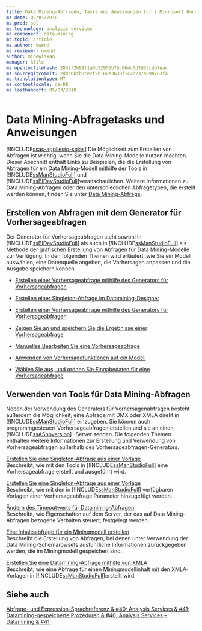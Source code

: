 ```yaml
---
title: Data Mining-Abfragen, Tasks und Anweisungen für | Microsoft Docs
ms.date: 05/01/2018
ms.prod: sql
ms.technology: analysis-services
ms.component: data-mining
ms.topic: article
ms.author: owend
ms.reviewer: owend
author: minewiskan
manager: kfile
ms.openlocfilehash: 2832f2b91f1a6b32956b7bc064c6d2d53cdb7eac
ms.sourcegitcommit: 2ddc0bfb3ce2f2b160e3638f1c2c237a898263f4
ms.translationtype: MT
ms.contentlocale: de-DE
ms.lasthandoff: 05/03/2018
---
```

# <a name="data-mining-query-tasks-and-how-tos"></a>Data Mining-Abfragetasks und Anweisungen
[!INCLUDE[ssas-appliesto-sqlas](../../includes/ssas-appliesto-sqlas.md)]
  Die Möglichkeit zum Erstellen von Abfragen ist wichtig, wenn Sie die Data Mining-Modelle nutzen möchten. Dieser Abschnitt enthält Links zu Beispielen, die die Erstellung von Abfragen für ein Data Mining-Modell mithilfe der Tools in [!INCLUDE[ssManStudioFull](../../includes/ssmanstudiofull-md.md)] und [!INCLUDE[ssBIDevStudioFull](../../includes/ssbidevstudiofull-md.md)]veranschaulichen. Weitere Informationen zu Data Mining-Abfragen oder den unterschiedlichen Abfragetypen, die erstellt werden können, finden Sie unter [Data Mining-Abfrage](../../analysis-services/data-mining/data-mining-queries.md).  
  
## <a name="creating-queries-with-prediction-query-builder"></a>Erstellen von Abfragen mit dem Generator für Vorhersageabfragen  
 Der Generator für Vorhersageabfragen steht sowohl in [!INCLUDE[ssBIDevStudioFull](../../includes/ssbidevstudiofull-md.md)] als auch in [!INCLUDE[ssManStudioFull](../../includes/ssmanstudiofull-md.md)] als Methode der grafischen Erstellung von Abfragen für Data Mining-Modelle zur Verfügung. In den folgenden Themen wird erläutert, wie Sie ein Modell auswählen, eine Datenquelle angeben, die Vorhersagen anpassen und die Ausgabe speichern können.  
  
-   [Erstellen einer Vorhersageabfrage mithilfe des Generators für Vorhersageabfragen](../../analysis-services/data-mining/create-a-prediction-query-using-the-prediction-query-builder.md)  
  
-   [Erstellen einer Singleton-Abfrage im Datamining-Designer](../../analysis-services/data-mining/create-a-singleton-query-in-the-data-mining-designer.md)  
  
-   [Erstellen einer Vorhersageabfrage mithilfe des Generators für Vorhersageabfragen](../../analysis-services/data-mining/create-a-prediction-query-using-the-prediction-query-builder.md)  
  
-   [Zeigen Sie an und speichern Sie die Ergebnisse einer Vorhersageabfrage](../../analysis-services/data-mining/view-and-save-the-results-of-a-prediction-query.md)  
  
-   [Manuelles Bearbeiten Sie eine Vorhersageabfrage](../../analysis-services/data-mining/manually-edit-a-prediction-query.md)  
  
-   [Anwenden von Vorhersagefunktionen auf ein Modell](../../analysis-services/data-mining/apply-prediction-functions-to-a-model.md)  
  
-   [Wählen Sie aus, und ordnen Sie Eingabedaten für eine Vorhersageabfrage](../../analysis-services/data-mining/choose-and-map-input-data-for-a-prediction-query.md)  
  
## <a name="using-other-data-mining-query-tools"></a>Verwenden von Tools für Data Mining-Abfragen  
 Neben der Verwendung des Generators für Vorhersagenabfragen besteht außerdem die Möglichkeit, eine Abfrage mit DMX oder XMLA direkt in [!INCLUDE[ssManStudioFull](../../includes/ssmanstudiofull-md.md)] einzugeben. Sie können auch programmgesteuert Vorhersageabfragen erstellen und sie an einen [!INCLUDE[ssASnoversion](../../includes/ssasnoversion-md.md)] -Server senden. Die folgenden Themen enthalten weitere Informationen zur Erstellung und Verwendung von Vorhersageabfragen außerhalb des Vorhersageabfragen-Generators.  
  
 [Erstellen Sie eine Singleton-Abfrage aus einer Vorlage](../../analysis-services/data-mining/create-a-singleton-prediction-query-from-a-template.md)  
 Beschreibt, wie mit den Tools in [!INCLUDE[ssManStudioFull](../../includes/ssmanstudiofull-md.md)] eine Vorhersageabfrage erstellt und ausgeführt wird.  
  
 [Erstellen Sie eine Singleton-Abfrage aus einer Vorlage](../../analysis-services/data-mining/create-a-singleton-prediction-query-from-a-template.md)  
 Beschreibt, wie mit den in [!INCLUDE[ssManStudioFull](../../includes/ssmanstudiofull-md.md)] verfügbaren Vorlagen einer Vorhersageabfrage Parameter hinzugefügt werden.  
  
 [Ändern des Timeoutwerts für Datamining-Abfragen](../../analysis-services/data-mining/change-the-time-out-value-for-data-mining-queries.md)  
 Beschreibt, wie Eigenschaften auf dem Server, der das auf Data Mining-Abfragen bezogene Verhalten steuert, festgelegt werden.  
  
 [Eine Inhaltsabfrage für ein Miningmodell erstellen](../../analysis-services/data-mining/create-a-content-query-on-a-mining-model.md)  
 Beschreibt die Erstellung von Abfragen, bei denen unter Verwendung der Data Mining-Schemarowsets ausführliche Informationen zurückgegeben werden, die im Miningmodell gespeichert sind.  
  
 [Erstellen Sie eine Datamining-Abfrage mithilfe von XMLA](../../analysis-services/data-mining/create-a-data-mining-query-by-using-xmla.md)  
 Beschreibt, wie eine Abfrage für einen Miningmodellinhalt mit den XMLA-Vorlagen in [!INCLUDE[ssManStudioFull](../../includes/ssmanstudiofull-md.md)]erstellt wird.  
  
## <a name="see-also"></a>Siehe auch  
 [Abfrage- und Expression-Sprachreferenz & #40; Analysis Services & #41;](http://msdn.microsoft.com/library/9597533d-35f4-4742-9d8c-7af392163527)   
 [Datamining-gespeicherte Prozeduren & #40; Analysis Services – Datamining & #41;](../../analysis-services/data-mining/data-mining-stored-procedures-analysis-services-data-mining.md)  
  
  
